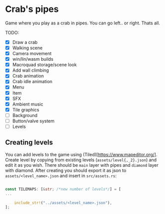 # Crab's pipes

Game where you play as a crab in pipes. You can go left.. or right. Thats all.

TODO:
- [X] Draw a crab
- [X] Walking scene
- [X] Camera movement
- [X] win/lin/wasm builds
- [X] Macroquad storage/scene look
- [X] Add wall climbing
- [X] Crab animation
- [X] Crab idle animation
- [X] Menu
- [X] Item
- [X] SFX
- [X] Ambient music
- [X] Tile graphics
- [ ] Background
- [ ] Button/valve system
- [ ] Levels

## Creating levels

You can add levels to the game using (Tiled)[https://www.mapeditor.org/]. Create level by copying from existing levels (`assets/level{,_2}.json`) and edit it as you wish.
There should be `main` layer with pipes and `diamond` layer with diamond. After creating you should export it as json to `assets/<level_name>.json` and insert in `src/assets.rs`:
```rust

const TILEMAPS: [&str; /*new number of levels*/] = [
...

    include_str!("../assets/<level_name>.json"),
];
```
